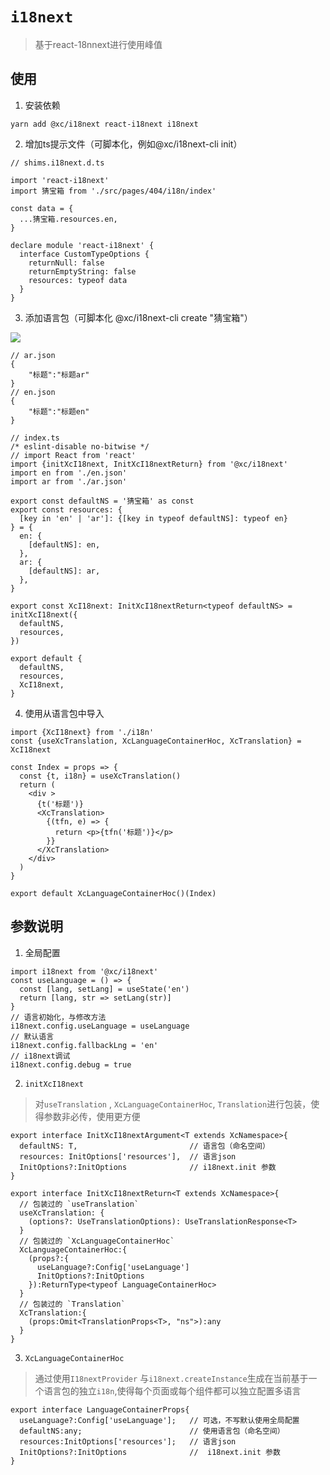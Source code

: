 # `i18next`

> 基于react-18nnext进行使用峰值

## 使用
1. 安装依赖
```
yarn add @xc/i18next react-i18next i18next  
```
2. 增加ts提示文件（可脚本化，例如@xc/i18next-cli init）

```
// shims.i18next.d.ts

import 'react-i18next'
import 猜宝箱 from './src/pages/404/i18n/index'

const data = {
  ...猜宝箱.resources.en,
}

declare module 'react-i18next' {
  interface CustomTypeOptions {
    returnNull: false
    returnEmptyString: false
    resources: typeof data
  }
}
```
3. 添加语言包（可脚本化 @xc/i18next-cli create "猜宝箱"）
   
![](https://cdn.jsdelivr.net/gh/HouJinlong/pic@master/2021-09-07/20210907105630.png)

```
// ar.json
{
    "标题":"标题ar"
}
// en.json
{
    "标题":"标题en"
}
```
```
// index.ts 
/* eslint-disable no-bitwise */
// import React from 'react'
import {initXcI18next, InitXcI18nextReturn} from '@xc/i18next'
import en from './en.json'
import ar from './ar.json'

export const defaultNS = '猜宝箱' as const
export const resources: {
  [key in 'en' | 'ar']: {[key in typeof defaultNS]: typeof en}
} = {
  en: {
    [defaultNS]: en,
  },
  ar: {
    [defaultNS]: ar,
  },
}

export const XcI18next: InitXcI18nextReturn<typeof defaultNS> = initXcI18next({
  defaultNS,
  resources,
})

export default {
  defaultNS,
  resources,
  XcI18next,
}

```
4. 使用从语言包中导入

```
import {XcI18next} from './i18n'
const {useXcTranslation, XcLanguageContainerHoc, XcTranslation} = XcI18next

const Index = props => {
  const {t, i18n} = useXcTranslation()
  return (
    <div >
      {t('标题')}
      <XcTranslation>
        {(tfn, e) => {
          return <p>{tfn('标题')}</p>
        }}
      </XcTranslation>
    </div>
  )
}

export default XcLanguageContainerHoc()(Index)

```

## 参数说明

1. 全局配置

```
import i18next from '@xc/i18next'
const useLanguage = () => {
  const [lang, setLang] = useState('en')
  return [lang, str => setLang(str)]
}
// 语言初始化，与修改方法
i18next.config.useLanguage = useLanguage
// 默认语言
i18next.config.fallbackLng = 'en'
// i18next调试
i18next.config.debug = true
```
2. `initXcI18next` 
> 对`useTranslation` , `XcLanguageContainerHoc`, `Translation`进行包装，使得参数非必传，使用更方便

```
export interface InitXcI18nextArgument<T extends XcNamespace>{
  defaultNS: T,                         // 语言包（命名空间）
  resources: InitOptions['resources'],  // 语言json
  InitOptions?:InitOptions              // i18next.init 参数
}

export interface InitXcI18nextReturn<T extends XcNamespace>{
  // 包装过的 `useTranslation`   
  useXcTranslation: {
    (options?: UseTranslationOptions): UseTranslationResponse<T>
  }
  // 包装过的 `XcLanguageContainerHoc`
  XcLanguageContainerHoc:{
    (props?:{
      useLanguage?:Config['useLanguage']
      InitOptions?:InitOptions
    }):ReturnType<typeof LanguageContainerHoc>
  }
  // 包装过的 `Translation`   
  XcTranslation:{
    (props:Omit<TranslationProps<T>, "ns">):any
  }
}
```


3. `XcLanguageContainerHoc` 
> 通过使用`I18nextProvider` 与`i18next.createInstance`生成在当前基于一个语言包的独立`i18n`,使得每个页面或每个组件都可以独立配置多语言

```
export interface LanguageContainerProps{
  useLanguage?:Config['useLanguage'];   // 可选，不写默认使用全局配置
  defaultNS:any;                        // 使用语言包（命名空间）
  resources:InitOptions['resources'];   // 语言json
  InitOptions?:InitOptions              //  i18next.init 参数
}
```
